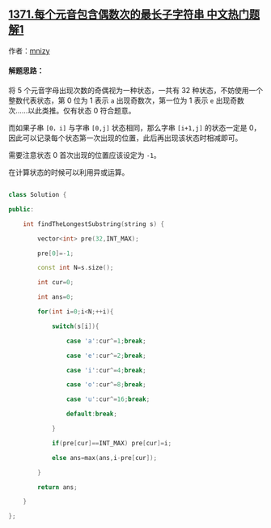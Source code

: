 ## [1371.每个元音包含偶数次的最长子字符串 中文热门题解1](https://leetcode.cn/problems/find-the-longest-substring-containing-vowels-in-even-counts/solutions/100000/jian-dan-de-si-lu-by-mnizy)

作者：[mnizy](https://leetcode.cn/u/mnizy)

#### 解题思路：
将 $5$ 个元音字母出现次数的奇偶视为一种状态，一共有 $32$ 种状态，不妨使用一个整数代表状态，第 $0$ 位为 $1$ 表示 `a` 出现奇数次，第一位为 $1$ 表示 `e` 出现奇数次……以此类推。仅有状态 $0$ 符合题意。

而如果子串 `[0，i]` 与字串 `[0,j]` 状态相同，那么字串 `[i+1,j]` 的状态一定是 $0$，因此可以记录每个状态第一次出现的位置，此后再出现该状态时相减即可。
需要注意状态 $0$ 首次出现的位置应该设定为 `-1`。

在计算状态的时候可以利用异或运算。

```C++ []
class Solution {
public:
    int findTheLongestSubstring(string s) {
        vector<int> pre(32,INT_MAX);
        pre[0]=-1;
        const int N=s.size();
        int cur=0;
        int ans=0;
        for(int i=0;i<N;++i){
            switch(s[i]){
                case 'a':cur^=1;break;
                case 'e':cur^=2;break;
                case 'i':cur^=4;break;
                case 'o':cur^=8;break;
                case 'u':cur^=16;break;
                default:break;
            }
            if(pre[cur]==INT_MAX) pre[cur]=i;
            else ans=max(ans,i-pre[cur]);
        }
        return ans;
    }
};
```
